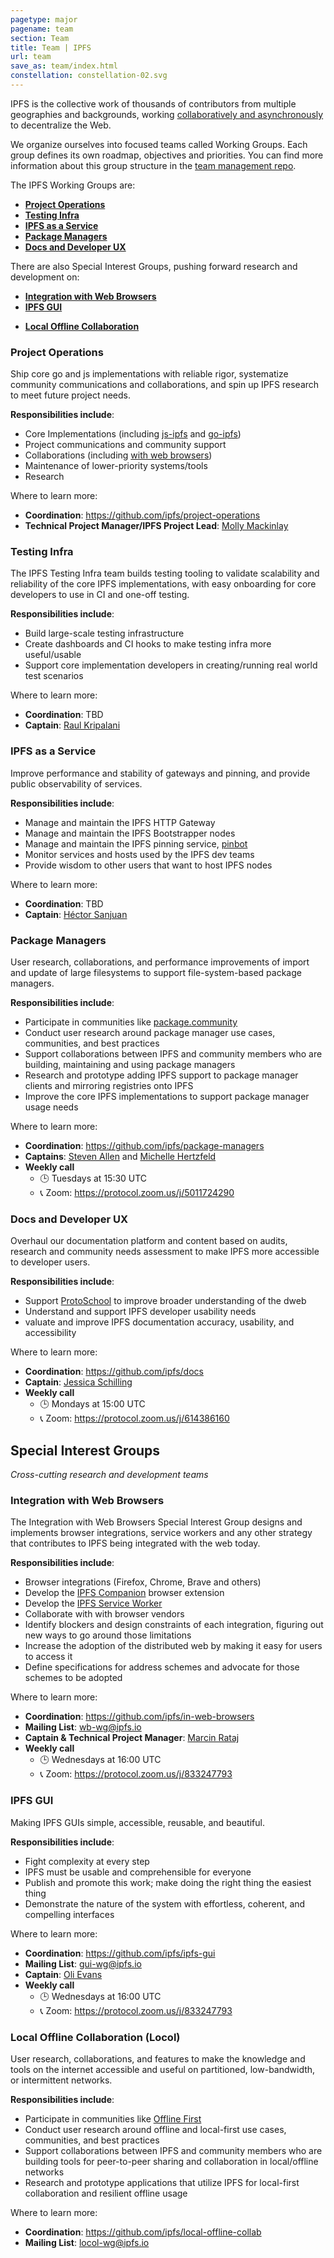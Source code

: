 ```yaml
---
pagetype: major
pagename: team
section: Team
title: Team | IPFS
url: team
save_as: team/index.html
constellation: constellation-02.svg
---
```


<p class="lead">
IPFS is the collective work of thousands of contributors from multiple geographies and backgrounds, working <a href="https://github.com/ipfs/team-mgmt#how-we-work-together">collaboratively and asynchronously</a> to decentralize the Web.
</p>

We organize ourselves into focused teams called Working Groups. Each group defines its own roadmap, objectives and priorities. You can find more information about this group structure in the [team management repo](https://github.com/ipfs/team-mgmt/blob/master/TEAMS_ROLES_STRUCTURES.md#working-groups).

The IPFS Working Groups are:

- [**Project Operations**](#project-operations)
- [**Testing Infra**](#testing-infra)
- [**IPFS as a Service**](#ipfs-as-a-service)
- [**Package Managers**](#package-managers)
- [**Docs and Developer UX**](#docs-and-developer-ux)


There are also Special Interest Groups, pushing forward research and development on:

- [**Integration with Web Browsers**](#integration-with-web-browsers)
- [**IPFS GUI**](#ipfs-gui)
<!-- - [**IPFS Cluster**](#ipfs-cluster) -->
- [**Local Offline Collaboration**](#local-offline-collaboration-locol)

<!-- - [**Dynamic Data and Capabilities**](#dynamic-data-and-capabilities)
- [**Decentralized Data Stewardship**](#decentralized-data-stewardship) -->


### Project Operations

Ship core go and js implementations with reliable rigor, systematize community communications and collaborations, and spin up IPFS research to meet future project needs.

**Responsibilities include**:

- Core Implementations (including [js-ipfs](https://github.com/ipfs/js-ipfs) and [go-ipfs](https://github.com/ipfs/js-ipfs))
- Project communications and community support
- Collaborations (including [with web browsers](https://github.com/ipfs/in-web-browsers))
- Maintenance of lower-priority systems/tools
- Research

Where to learn more:

- **Coordination**: https://github.com/ipfs/project-operations
- **Technical Project Manager/IPFS Project Lead**: [Molly Mackinlay](https://github.com/momack2)

### Testing Infra

The IPFS Testing Infra team builds testing tooling to validate scalability and reliability of the core IPFS implementations, with easy onboarding for core developers to use in CI and one-off testing.

**Responsibilities include**:

- Build large-scale testing infrastructure
- Create dashboards and CI hooks to make testing infra more useful/usable
- Support core implementation developers in creating/running real world test scenarios

Where to learn more:

- **Coordination**: TBD
- **Captain**: [Raul Kripalani](https://github.com/raulk)

### IPFS as a Service

Improve performance and stability of gateways and pinning, and provide public observability of services.

**Responsibilities include**:

- Manage and maintain the IPFS HTTP Gateway
- Manage and maintain the IPFS Bootstrapper nodes
- Manage and maintain the IPFS pinning service, [pinbot](https://twitter.com/ipfspin)
- Monitor services and hosts used by the IPFS dev teams
- Provide wisdom to other users that want to host IPFS nodes

Where to learn more:

- **Coordination**: TBD
- **Captain**: [Héctor Sanjuan](https://github.com/hsanjuan)

### Package Managers

User research, collaborations, and performance improvements of import and update of large filesystems to support file-system-based package managers.

**Responsibilities include**:

- Participate in communities like [package.community](http://package.community/)
- Conduct user research around package manager use cases, communities, and best practices
- Support collaborations between IPFS and community members who are building, maintaining and using package managers
- Research and prototype adding IPFS support to package manager clients and mirroring registries onto IPFS
- Improve the core IPFS implementations to support package manager usage needs

Where to learn more:

- **Coordination**: https://github.com/ipfs/package-managers
- **Captains**: [Steven Allen](https://github.com/stebalien) and [Michelle Hertzfeld](https://github.com/meiqimichelle)
- **Weekly call**
  - 🕒 Tuesdays at 15:30 UTC
  - 📞 Zoom: https://protocol.zoom.us/j/5011724290

### Docs and Developer UX

Overhaul our documentation platform and content based on audits, research and community needs assessment to make IPFS more accessible to developer users.

**Responsibilities include**:

- Support [ProtoSchool](http://proto.school) to improve broader understanding of the dweb
- Understand and support IPFS developer usability needs
- valuate and improve IPFS documentation accuracy, usability, and accessibility

Where to learn more:

- **Coordination**: https://github.com/ipfs/docs
- **Captain**: [Jessica Schilling](https://github.com/jessicaschilling)
- **Weekly call**
  - 🕒 Mondays at 15:00 UTC
  - 📞 Zoom: https://protocol.zoom.us/j/614386160

## Special Interest Groups

_Cross-cutting research and development teams_


### Integration with Web Browsers

The Integration with Web Browsers Special Interest Group designs and implements browser integrations, service workers and any other strategy that contributes to IPFS being integrated with the web today.

**Responsibilities include**:

- Browser integrations (Firefox, Chrome, Brave and others)
- Develop the [IPFS Companion](https://github.com/ipfs-shipyard/ipfs-companion) browser extension
- Develop the [IPFS Service Worker](https://github.com/ipfs-shipyard/service-worker-gateway)
- Collaborate with with browser vendors
- Identify blockers and design constraints of each integration, figuring out new ways to go around those limitations
- Increase the adoption of the distributed web by making it easy for users to access it
- Define specifications for address schemes and advocate for those schemes to be adopted

Where to learn more:

- **Coordination**: https://github.com/ipfs/in-web-browsers
- **Mailing List**: wb-wg@ipfs.io
- **Captain & Technical Project Manager**: [Marcin Rataj](https://github.com/lidel)
- **Weekly call**
  - 🕒 Wednesdays at 16:00 UTC
  - 📞 Zoom: https://protocol.zoom.us/j/833247793

### IPFS GUI

  Making IPFS GUIs simple, accessible, reusable, and beautiful.

  **Responsibilities include**:

  - Fight complexity at every step
  - IPFS must be usable and comprehensible for everyone
  - Publish and promote this work; make doing the right thing the easiest thing
  - Demonstrate the nature of the system with effortless, coherent, and compelling interfaces

  Where to learn more:

  - **Coordination**: https://github.com/ipfs/ipfs-gui
  - **Mailing List**: gui-wg@ipfs.io
  - **Captain**: [Oli Evans](https://github.com/olizilla)
  - **Weekly call**
    - 🕒 Wednesdays at 16:00 UTC
    - 📞 Zoom: https://protocol.zoom.us/j/833247793


### Local Offline Collaboration (Locol)

User research, collaborations, and features to make the knowledge and tools on the internet accessible and useful on partitioned, low-bandwidth, or intermittent networks.

**Responsibilities include**:

- Participate in communities like [Offline First](http://offlinefirst.org/)
- Conduct user research around offline and local-first use cases, communities, and best practices
- Support collaborations between IPFS and community members who are building tools for peer-to-peer sharing and collaboration in local/offline networks
- Research and prototype applications that utilize IPFS for local-first collaboration and resilient offline usage

Where to learn more:

- **Coordination**: https://github.com/ipfs/local-offline-collab
- **Mailing List**: locol-wg@ipfs.io
